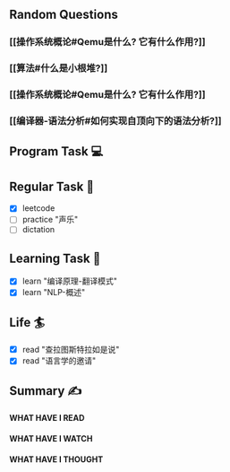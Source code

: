 ## Random Questions
### [[操作系统概论#Qemu是什么? 它有什么作用?]]

### [[算法#什么是小根堆?]]

### [[操作系统概论#Qemu是什么? 它有什么作用?]]

### [[编译器-语法分析#如何实现自顶向下的语法分析?]]



## Program Task  💻

## Regular Task  🤡
- [x] leetcode
- [ ] practice "声乐"
- [ ] dictation

## Learning Task 🎯
- [x] learn "编译原理-翻译模式"
- [x] learn "NLP-概述"
## Life 🏄
- [x] read "查拉图斯特拉如是说"
- [x] read "语言学的邀请"

## Summary ✍
####  WHAT HAVE I READ

#### WHAT HAVE I WATCH

#### WHAT HAVE I THOUGHT

